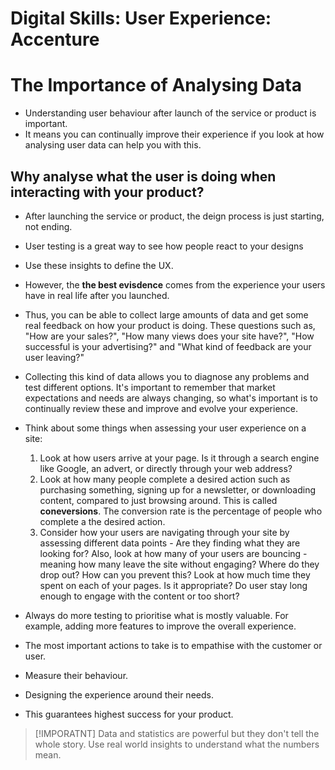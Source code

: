 # Digital Skills: User Experience: Accenture

<h1>The Importance of Analysing Data</h1>

- Understanding user behaviour after launch of the service or product is important.
- It means you can continually improve their experience if you look at how analysing user data can help you with this.

<h2>Why analyse what the user is doing when interacting with your product?</h2>

- After launching the service or product, the deign process is just starting, not ending.
- User testing is a great way to see how people react to your designs
- Use these insights to define the UX.
- However, the **the best evisdence** comes from the experience your users have in real life after you launched.
- Thus, you can be able to collect large amounts of data and get some real feedback on how your product is doing. These questions such as, "How are your sales?", "How many views does your site have?", "How successful is your advertising?" and "What kind of feedback are your user leaving?"
- Collecting this kind of data allows you to diagnose any problems and test different options. It's important to remember that market expectations and needs are always changing, so what's important is to continually review these and improve and evolve your experience.

- Think about some things when assessing your user experience on a site:

  1. Look at how users arrive at your page. Is it through a search engine like Google, an advert, or directly through your web address?
  2. Look at how many people complete a desired action such as purchasing something, signing up for a newsletter, or downloading content, compared to just browsing around. This is called **coneversions**. The conversion rate is the percentage of people who complete a the desired action.
  3. Consider how your users are navigating through your site by assessing different data points - Are they finding what they are looking for? Also, look at how many of your users are bouncing - meaning how many leave the site without engaging? Where do they drop out? How can you prevent this? Look at how much time they spent on each of your pages. Is it appropriate? Do user stay long enough to engage with the content or too short?

- Always do more testing to prioritise what is mostly valuable. For example, adding more features to improve the overall experience.
- The most important actions to take is to empathise with the customer or user.
- Measure their behaviour.
- Designing the experience around their needs.
- This guarantees highest success for your product.

> [!IMPORATNT]
> Data and statistics are powerful but they don't tell the whole story. Use real world insights to understand what the numbers mean.
